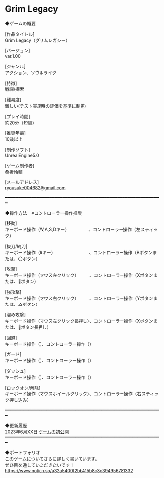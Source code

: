 # Grim Legacy

◆ゲームの概要

[作品タイトル]  
Grim Legacy（グリムレガシー）  

[バージョン]  
var.1.00  

[ジャンル]  
アクション、ソウルライク  

[特徴]  
戦闘/探索  

[難易度]  
難しい(テスト実施時の評価を基準に制定)  

[プレイ時間]  
約20分（短編）  

[推奨年齢]  
10歳以上  

[制作ソフト]  
UnrealEngine5.0  

[ゲーム制作者]  
桑折怜輔  

[メールアドレス]  
ryousuke004682@gmail.com  

━━━━━━━━━━━━━━━━━━━━━━━━━━━━━━━━━━━━━━━━━━━━━━━━━━━━━━━━━━━━  

◆操作方法　※コントローラー操作推奨  

[移動]  
キーボード操作（W,A,S,Dキー）　　　　　、コントローラー操作（左スティック）  

[抜刀/納刀]  
キーボード操作（Rキー）　　　 　　　　　、コントローラー操作（Bボタンまたは、〇ボタン）  

[攻撃]  
キーボード操作（マウス左クリック）　　　、コントローラー操作（Xボタンまたは、🔳ボタン）  

[強攻撃]  
キーボード操作（マウス右クリック）　　　、コントローラー操作（Yボタンまたは、△ボタン）  

[溜め攻撃]  
キーボード操作（マウス左クリック長押し）、コントローラー操作（Xボタンまたは、🔳ボタン長押し） 
 
[回避]  
キーボード操作（）、コントローラー操作（）  

[ガード]  
キーボード操作（）、コントローラー操作（）  

[ダッシュ]  
キーボード操作（）、コントローラー操作（） 
 
[ロックオン/解除]  
キーボード操作（マウスホイールクリック）、コントローラー操作（右スティック押し込み）  

━━━━━━━━━━━━━━━━━━━━━━━━━━━━━━━━━━━━━━━━━━━━━━━━━━━━━━━━━━━━  

◆更新履歴  
2023年6月XX日 [ゲームの初公開](ver.1.00)  
━━━━━━━━━━━━━━━━━━━━━━━━━━━━━━━━━━━━━━━━━━━━━━━━━━━━━━━━━━━━   

◆ポートフォリオ  
このゲームについてさらに詳しく書いています。  
ぜひ目を通していただきたいです！
https://www.notion.so/a32a5400f2bb415b8c3c394956781332
